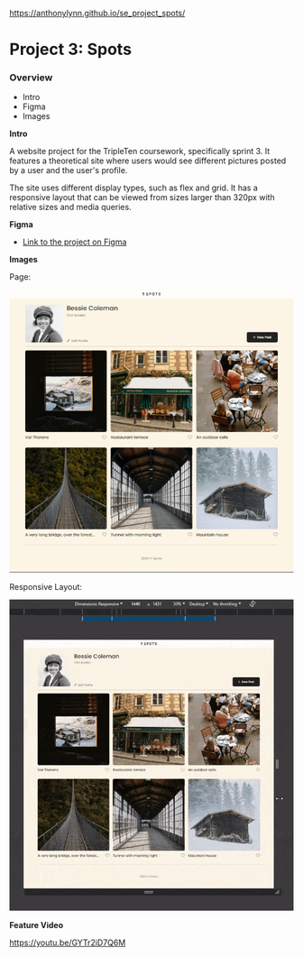 https://anthonylynn.github.io/se_project_spots/

# Project 3: Spots

### Overview

- Intro
- Figma
- Images

**Intro**

A website project for the TripleTen coursework, specifically sprint 3. It features a theoretical site where users would see different pictures posted by a user and the user's profile.

The site uses different display types, such as flex and grid. It has a responsive layout that can be viewed from sizes larger than 320px with relative sizes and media queries.

**Figma**

- [Link to the project on Figma](https://www.figma.com/file/BBNm2bC3lj8QQMHlnqRsga/Sprint-3-Project-%E2%80%94-Spots?type=design&node-id=2%3A60&mode=design&t=afgNFybdorZO6cQo-1)

**Images**

Page:

![Page](images/screenshot.png)

Responsive Layout:

![Resizing](images/resizing.gif)

**Feature Video**

https://youtu.be/GYTr2iD7Q6M
